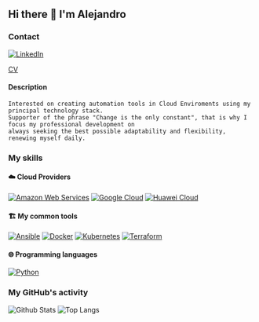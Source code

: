## Hi there 👋 I'm Alejandro

### Contact

[![LinkedIn](https://img.shields.io/badge/LinkedIn-0077B5?style=for-the-badge&logo=linkedin&logoColor=white)](https://www.linkedin.com/in/abejagmz/)

[CV](./CV.md)

#### Description
```
Interested on creating automation tools in Cloud Enviroments using my principal technology stack.
Supporter of the phrase "Change is the only constant", that is why I focus my professional development on
always seeking the best possible adaptability and flexibility, renewing myself daily.
```

### My skills



#### ☁️ Cloud Providers

[![Amazon Web Services](https://img.shields.io/badge/Amazon%20Web%20Services-black?style=flat-square&logo=amazon-aws)](https://aws.amazon.com/)
[![Google Cloud](https://img.shields.io/badge/Google%20Cloud-black?style=flat-square&logo=google-cloud)](https://cloud.google.com/)
[![Huawei Cloud](https://img.shields.io/badge/-Huawei%20Cloud-black)](https://cloud.huawei.com/)

#### 🏗️ My common tools

[![Ansible](https://img.shields.io/badge/Ansible-black?style=flat-square&logo=ansible)](https://www.ansible.com/)
[![Docker](https://img.shields.io/badge/Docker-black?style=flat-square&logo=docker)](https://www.docker.com/)
[![Kubernetes](https://img.shields.io/badge/Kubernetes-black?style=flat-square&logo=kubernetes)](https://www.kubernetes.io/)
[![Terraform](https://img.shields.io/badge/Terraform-black?style=flat-square&logo=terraform)](https://www.terraform.io/) 

#### 🌐 Programming languages

[![Python](https://img.shields.io/badge/-Python-black?style=flat-square&logo=Python&logoColor=white)](https://www.python.org/)

### My GitHub's activity

![Github Stats](https://github-readme-stats.vercel.app/api?username=abejaranog&count_private=true&show_icons=true&include_all_commits=true)
![Top Langs](https://github-readme-stats.vercel.app/api/top-langs/?username=abejaranog&hide=TeX&layout=compact)
